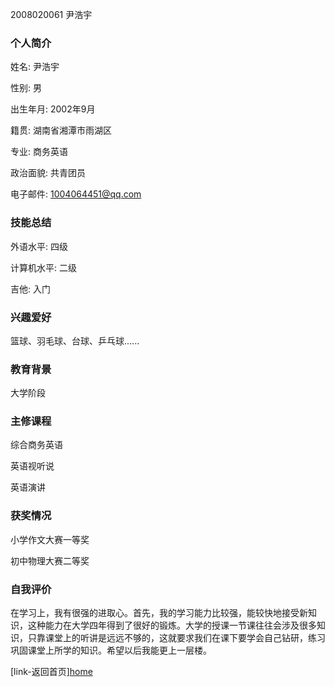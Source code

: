 2008020061                        尹浩宇


### 个人简介

姓名:  尹浩宇

性别:  男

出生年月:  2002年9月

籍贯:  湖南省湘潭市雨湖区

专业:  商务英语

政治面貌:  共青团员

电子邮件:  1004064451@qq.com

### 技能总结

外语水平:  四级

计算机水平:  二级

吉他:  入门

### 兴趣爱好

篮球、羽毛球、台球、乒乓球......

### 教育背景

大学阶段

### 主修课程

综合商务英语 

英语视听说

英语演讲

### 获奖情况

小学作文大赛一等奖

初中物理大赛二等奖

### 自我评价

在学习上，我有很强的进取心。首先，我的学习能力比较强，能较快地接受新知识，这种能力在大学四年得到了很好的锻炼。大学的授课一节课往往会涉及很多知识，只靠课堂上的听讲是远远不够的，这就要求我们在课下要学会自己钻研，练习巩固课堂上所学的知识。希望以后我能更上一层楼。

[link-返回首页][home](C:\Users\Forever\Desktop\2001010001\index.html)
